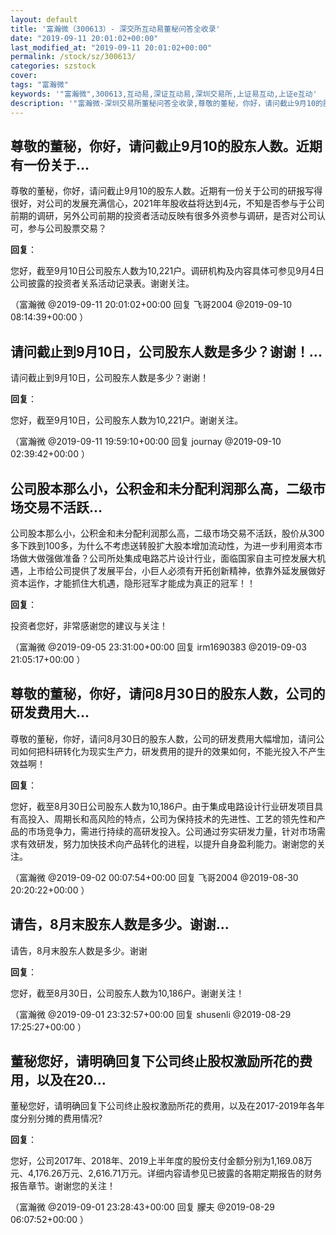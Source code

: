 ```yaml
---
layout: default
title: '富瀚微（300613）- 深交所互动易董秘问答全收录'
date: "2019-09-11 20:01:02+00:00"
last_modified_at: "2019-09-11 20:01:02+00:00"
permalink: /stock/sz/300613/
categories: szstock
cover: 
tags: "富瀚微"
keywords: '"富瀚微",300613,互动易,深证互动易,深圳交易所,上证易互动,上证e互动'
description: '"富瀚微-深圳交易所董秘问答全收录,尊敬的董秘，你好，请问截止9月10的股东人数。近期有一份关于公司的研报写得很好，对公司的发展充满信心，2021年年股收益将达到4元，不知是否参与于公司前期的调研，另外公司前期的投资者活动反映有很多外资参与调研，是否对公司认可，参与公司股票交易？"'
---
```


## 尊敬的董秘，你好，请问截止9月10的股东人数。近期有一份关于...

尊敬的董秘，你好，请问截止9月10的股东人数。近期有一份关于公司的研报写得很好，对公司的发展充满信心，2021年年股收益将达到4元，不知是否参与于公司前期的调研，另外公司前期的投资者活动反映有很多外资参与调研，是否对公司认可，参与公司股票交易？

**回复**：

您好，截至9月10日公司股东人数为10,221户。调研机构及内容具体可参见9月4日公司披露的投资者关系活动记录表。谢谢关注。 

（富瀚微  @2019-09-11 20:01:02+00:00 回复 飞哥2004  @2019-09-10 08:14:39+00:00 ）

## 请问截止到9月10日，公司股东人数是多少？谢谢！...

请问截止到9月10日，公司股东人数是多少？谢谢！

**回复**：

您好，截至9月10日，公司股东人数为10,221户。谢谢关注。 

（富瀚微  @2019-09-11 19:59:10+00:00 回复 journay  @2019-09-10 02:39:42+00:00 ）

## 公司股本那么小，公积金和未分配利润那么高，二级市场交易不活跃...

公司股本那么小，公积金和未分配利润那么高，二级市场交易不活跃，股价从300多下跌到100多，为什么不考虑送转股扩大股本增加流动性，为进一步利用资本市场做大做强做准备？公司所处集成电路芯片设计行业，面临国家自主可控发展大机遇，上市给公司提供了发展平台，小巨人必须有开拓创新精神，依靠外延发展做好资本运作，才能抓住大机遇，隐形冠军才能成为真正的冠军！！

**回复**：

投资者您好，非常感谢您的建议与关注！ 

（富瀚微  @2019-09-05 23:31:00+00:00 回复 irm1690383  @2019-09-03 21:05:17+00:00 ）

## 尊敬的董秘，你好，请问8月30日的股东人数，公司的研发费用大...

尊敬的董秘，你好，请问8月30日的股东人数，公司的研发费用大幅增加，请问公司如何把科研转化为现实生产力，研发费用的提升的效果如何，不能光投入不产生效益啊！

**回复**：

您好，截至8月30日公司股东人数为10,186户。由于集成电路设计行业研发项目具有高投入、周期长和高风险的特点，公司为保持技术的先进性、工艺的领先性和产品的市场竞争力，需进行持续的高研发投入。公司通过夯实研发力量，针对市场需求有效研发，努力加快技术向产品转化的进程，以提升自身盈利能力。谢谢您的关注。 

（富瀚微  @2019-09-02 00:07:54+00:00 回复 飞哥2004  @2019-08-30 20:20:22+00:00 ）

## 请告，8月末股东人数是多少。谢谢...

请告，8月末股东人数是多少。谢谢

**回复**：

您好，截至8月30日，公司股东人数为10,186户。谢谢关注！ 

（富瀚微  @2019-09-01 23:32:57+00:00 回复 shusenli  @2019-08-29 17:25:27+00:00 ）

## 董秘您好，请明确回复下公司终止股权激励所花的费用，以及在20...

董秘您好，请明确回复下公司终止股权激励所花的费用，以及在2017-2019年各年度分别分摊的费用情况?

**回复**：

您好，公司2017年、2018年、2019上半年度的股份支付金额分别为1,169.08万元、4,176.26万元、2,616.71万元。详细内容请参见已披露的各期定期报告的财务报告章节。谢谢您的关注！ 

（富瀚微  @2019-09-01 23:28:43+00:00 回复 朦夫  @2019-08-29 06:07:52+00:00 ）

